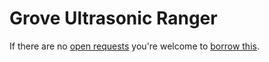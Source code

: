 # Grove Ultrasonic Ranger
If there are no [open requests](../../../../issues?q=is%3Aissue+is%3Aopen+%22Grove+Ultrasonic+Ranger%22) you're welcome to [borrow this](../../../../issues/new?title=Borrow+request+for+Grove+Ultrasonic+Ranger&body=1+piece+of+%5Bthis%5D%28..%2Fblob%2Fmain%2F.%2FHardware%2FSensors%2FGrove_Ultrasonic_Ranger.md%29+for+~2+weeks.).